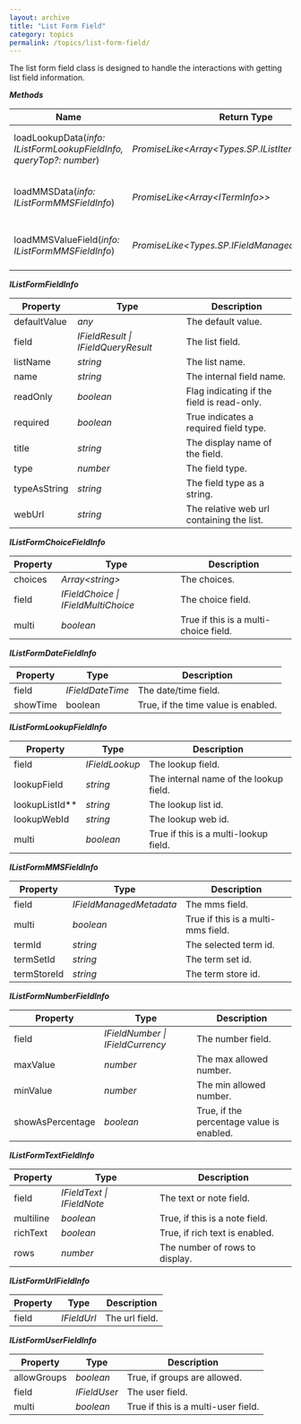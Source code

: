```yaml
---
layout: archive
title: "List Form Field"
category: topics
permalink: /topics/list-form-field/
---
```

The list form field class is designed to handle the interactions with getting list field information.

**_Methods_**

| Name | Return Type | Description |
| --- | --- | --- |
| loadLookupData(_info: IListFormLookupFieldInfo, queryTop?: number_) | _PromiseLike&lt;Array&lt;Types.SP.IListItemQueryResult&gt;&gt;_ | Loads the lookup reference data. |
| loadMMSData(_info: IListFormMMSFieldInfo_) | _PromiseLike&lt;Array&lt;ITermInfo&gt;&gt;_ | Loads the MMS reference data. |
| loadMMSValueField(_info: IListFormMMSFieldInfo_) | _PromiseLike&lt;Types.SP.IFieldManagedMetadata&gt;_ | Loads the MMS hidden note field. |

**_IListFormFieldInfo_**

| Property | Type | Description |
| --- | --- | --- |
| defaultValue | _any_ | The default value. |
| field | _IFieldResult \| IFieldQueryResult_ | The list field. |
| listName | _string_ | The list name. |
| name | _string_ | The internal field name. |
| readOnly | _boolean_ | Flag indicating if the field is read-only. |
| required | _boolean_ | True indicates a required field type. |
| title | _string_ | The display name of the field. |
| type | _number_ | The field type. |
| typeAsString | _string_ | The field type as a string. |
| webUrl | _string_ | The relative web url containing the list. |

**_IListFormChoiceFieldInfo_**

| Property | Type | Description |
| --- | --- | --- |
| choices | _Array&lt;string&gt;_ | The choices. |
| field | _IFieldChoice \| IFieldMultiChoice_ | The choice field. |
| multi | _boolean_ | True if this is a multi-choice field. |

**_IListFormDateFieldInfo_**

| Property | Type | Description |
| --- | --- | --- |
| field | _IFieldDateTime_ | The date/time field. |
| showTime | boolean | True, if the time value is enabled. |

**_IListFormLookupFieldInfo_**

| Property | Type | Description |
| --- | --- | --- |
| field | _IFieldLookup_ | The lookup field. |
| lookupField | _string_ | The internal name of the lookup field. |
| lookupListId**| _string_ | The lookup list id. |
| lookupWebId | _string_ | The lookup web id. |
| multi | _boolean_ | True if this is a multi-lookup field. |

**_IListFormMMSFieldInfo_**

| Property | Type | Description |
| --- | --- | --- |
| field | _IFieldManagedMetadata_ | The mms field. |
| multi | _boolean_ | True if this is a multi-mms field. |
| termId | _string_ | The selected term id. |
| termSetId | _string_ | The term set id. |
| termStoreId | _string_ | The term store id. |

**_IListFormNumberFieldInfo_**

| Property | Type | Description |
| --- | --- | --- |
| field | _IFieldNumber \| IFieldCurrency_ | The number field. |
| maxValue | _number_ | The max allowed number. |
| minValue | _number_ | The min allowed number. |
| showAsPercentage | _boolean_ | True, if the percentage value is enabled. |

**_IListFormTextFieldInfo_**

| Property | Type | Description |
| --- | --- | --- |
| field | _IFieldText \| IFieldNote_ | The text or note field. |
| multiline | _boolean_ | True, if this is a note field. |
| richText | _boolean_ | True, if rich text is enabled. |
| rows | _number_ | The number of rows to display. |

**_IListFormUrlFieldInfo_**

| Property | Type | Description |
| --- | --- | --- |
| field | _IFieldUrl_ | The url field. |

**_IListFormUserFieldInfo_**

| Property | Type | Description |
| --- | --- | --- |
| allowGroups | _boolean_ | True, if groups are allowed. |
| field | _IFieldUser_ | The user field. |
| multi | _boolean_ | True if this is a multi-user field. |